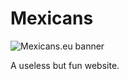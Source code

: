 # Mexicans
![Mexicans.eu banner](http://mexicans.eu/assets/img/MEXICANS_EU_BANNER.jpg)

A useless but fun website.

